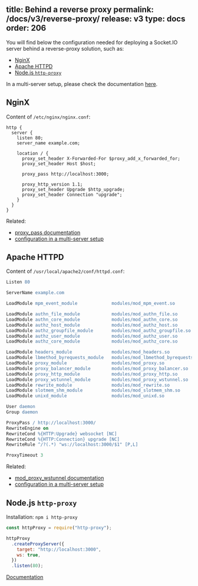 title: Behind a reverse proxy
permalink: /docs/v3/reverse-proxy/
release: v3
type: docs
order: 206
---

You will find below the configuration needed for deploying a Socket.IO server behind a reverse-proxy solution, such as:

- [NginX](#NginX)
- [Apache HTTPD](#Apache-HTTPD)
- [Node.js `http-proxy`](#Node-js-http-proxy)

In a multi-server setup, please check the documentation [here](/docs/v3/using-multiple-nodes/).

## NginX

Content of `/etc/nginx/nginx.conf`:

```nginx
http {
  server {
    listen 80;
    server_name example.com;

    location / {
      proxy_set_header X-Forwarded-For $proxy_add_x_forwarded_for;
      proxy_set_header Host $host;

      proxy_pass http://localhost:3000;

      proxy_http_version 1.1;
      proxy_set_header Upgrade $http_upgrade;
      proxy_set_header Connection "upgrade";
    }
  }
}
```

Related:

- [proxy_pass documentation](http://nginx.org/en/docs/http/ngx_http_proxy_module.html#proxy_pass)
- [configuration in a multi-server setup](/docs/v3/using-multiple-nodes/#NginX-configuration)

## Apache HTTPD

Content of `/usr/local/apache2/conf/httpd.conf`:

```apache
Listen 80

ServerName example.com

LoadModule mpm_event_module             modules/mod_mpm_event.so

LoadModule authn_file_module            modules/mod_authn_file.so
LoadModule authn_core_module            modules/mod_authn_core.so
LoadModule authz_host_module            modules/mod_authz_host.so
LoadModule authz_groupfile_module       modules/mod_authz_groupfile.so
LoadModule authz_user_module            modules/mod_authz_user.so
LoadModule authz_core_module            modules/mod_authz_core.so

LoadModule headers_module               modules/mod_headers.so
LoadModule lbmethod_byrequests_module   modules/mod_lbmethod_byrequests.so
LoadModule proxy_module                 modules/mod_proxy.so
LoadModule proxy_balancer_module        modules/mod_proxy_balancer.so
LoadModule proxy_http_module            modules/mod_proxy_http.so
LoadModule proxy_wstunnel_module        modules/mod_proxy_wstunnel.so
LoadModule rewrite_module               modules/mod_rewrite.so
LoadModule slotmem_shm_module           modules/mod_slotmem_shm.so
LoadModule unixd_module                 modules/mod_unixd.so

User daemon
Group daemon

ProxyPass / http://localhost:3000/
RewriteEngine on
RewriteCond %{HTTP:Upgrade} websocket [NC]
RewriteCond %{HTTP:Connection} upgrade [NC]
RewriteRule ^/?(.*) "ws://localhost:3000/$1" [P,L]

ProxyTimeout 3
```

Related:

- [mod_proxy_wstunnel documentation](https://httpd.apache.org/docs/2.4/en/mod/mod_proxy_wstunnel.html)
- [configuration in a multi-server setup](/docs/v3/using-multiple-nodes/#Apache-HTTPD-configuration)

## Node.js `http-proxy`

Installation: `npm i http-proxy`

```js
const httpProxy = require("http-proxy");

httpProxy
  .createProxyServer({
    target: "http://localhost:3000",
    ws: true,
  })
  .listen(80);
```

[Documentation](https://github.com/http-party/node-http-proxy#readme)
